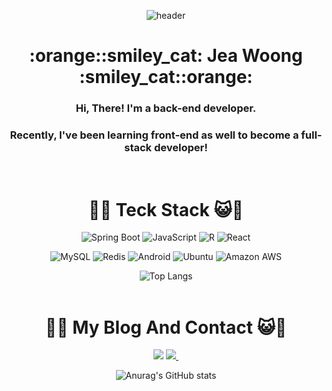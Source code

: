 <div align="center">

![header](https://capsule-render.vercel.app/api?type=Waving&text=JeaWoong&nbsp;Hwang!&fontSize=40&theme=gruvbox_light)
<h1> :orange::smiley_cat:  Jea Woong  :smiley_cat::orange: </h1>
<h3> Hi, There! I'm a back-end developer.</h3>
<h3> Recently, I've been learning front-end as well to become a full-stack developer!</h3>
  <br/>

# :orange::smiley_cat:  Teck Stack  :smiley_cat::orange:<br/>
<p align="center">
  <img alt="Spring Boot" src="https://img.shields.io/badge/Spring Boot-6db33f?style=flat-square&logo=Spring Boot&logoColor=white">
  <img alt="JavaScript" src="https://img.shields.io/badge/JavaScript-F7DF1E?style=flat-square&logo=JavaScript&logoColor=white">
  <img alt="R" src="https://img.shields.io/badge/R-276DC3?style=flat-square&logo=R&logoColor=white">
  <img alt="React" src="https://img.shields.io/badge/React-61dafb?style=flat-square&logo=React&logoColor=white">
</p>
<p align="center">
  <img alt="MySQL" src="https://img.shields.io/badge/MySQL-4479A1?style=flat-square&logo=MySQL&logoColor=white">
  <img alt="Redis" src="https://img.shields.io/badge/Redis-dc382d?style=flat-square&logo=Redis&logoColor=white">
  <img alt="Android" src="https://img.shields.io/badge/Android-3ddc84?style=flat-square&logo=Android&logoColor=white">
  <img alt="Ubuntu" src="https://img.shields.io/badge/Ubuntu-e95420?style=flat-square&logo=Ubuntu&logoColor=white">
  <img alt="Amazon AWS" src="https://img.shields.io/badge/Amazon AWS-232F3E?style=flat-square&logo=Amazon AWS&logoColor=white">
</p>

![Top Langs](https://github-readme-stats.vercel.app/api/top-langs/?username=wodnd0131&layout=compact)
<br/>
<br/>


# :orange::smiley_cat: My Blog And Contact  :smiley_cat::orange:<br/>
<a href="https://www.notion.so/PARA-213cc4c52e824e5d8f3db323cb45162c?pvs=4" target="_blank">
<img src="https://img.shields.io/badge/notion-000000?style=for-the-badge&logo=notion&logoColor=FFFFFF"/></a>
  <a href="mailto:wodnd0131@gmail.com">
    <img
      src="https://img.shields.io/badge/wodnd0131@gmail.com-D14836?style=for-the-badge&logo=gmail&logoColor=white"/>&nbsp
  </a>

<br/>

![Anurag's GitHub stats](https://github-readme-stats.vercel.app/api?username=wodnd0131&show_icons=true&theme=merko)

<br/>
</div>  
